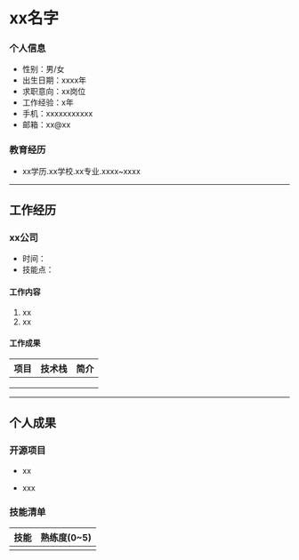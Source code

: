 # xx名字

### 个人信息

- 性别：男/女
- 出生日期：xxxx年
- 求职意向：xx岗位
- 工作经验：x年
- 手机：xxxxxxxxxxx
- 邮箱：xx@xx

### 教育经历

- xx学历.xx学校.xx专业.xxxx~xxxx

---

## 工作经历

### xx公司

- 时间：
- 技能点：

#### 工作内容

1. xx
2. xx

#### 工作成果

| 项目 | 技术栈 | 简介 |
| ---- | ------ | ---- |
|      |        |      |
|      |        |      |
|      |        |      |

---

## 个人成果

### 开源项目

- xx

  

- xxx

### 技能清单

| 技能 | 熟练度(0~5) |
| ---- | ----------- |
|      |             |

